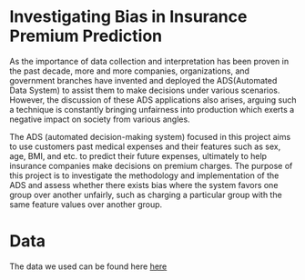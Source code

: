 # Investigating Bias in Insurance Premium Prediction

As the importance of data collection and interpretation has been proven in the past decade, more and more companies, organizations, 
and government branches have invented and deployed the ADS(Automated Data System) to assist them 
to make decisions under various scenarios. However, the discussion of these ADS applications also arises, 
arguing such a technique is constantly bringing unfairness into production which exerts a negative impact on society from various angles. 

The ADS (automated decision-making system) focused in this project aims to use customers past medical expenses 
and their features such as sex, age, BMI, and etc. to predict their future expenses, 
ultimately to help insurance companies make decisions on premium charges. 
The purpose of this project is to investigate the methodology and implementation of the ADS and 
assess whether there exists bias where the system favors one group over another unfairly, 
such as charging a particular group with the same feature values over another group.

# Data
The data we used can be found here [here](https://www.kaggle.com/noordeen/insurance-premium-prediction)
